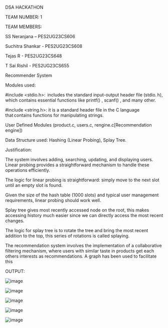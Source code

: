 DSA HACKATHON 

TEAM NUMBER: 1 

TEAM MEMBERS:  

SS Neranjana – PES2UG23CS606 

Suchitra Shankar - PES2UG23CS608 

Tejas R - PES2UG23CS648 

T Sai Rishil - PES2UG23CS655 


Recommender System 

Modules used: 

#include <stdio.h>:  includes the standard input-output header file (stdio. h), which contains essential functions like printf() , scanf() , and many other. 

#include <string.h>: it is a standard header file in the C language that contains functions for manipulating strings. 

User Defined Modules (product.c, users.c, rengine.c[Recommendation engine]) 

Data Structure used: Hashing (Linear Probing), Splay Tree. 

Justification:  

The system involves adding, searching, updating, and displaying users. Linear probing provides a straightforward mechanism to handle these operations efficiently. 

The logic for linear probing is straightforward: simply move to the next slot until an empty slot is found. 

Given the size of the hash table (1000 slots) and typical user management requirements, linear probing should work well. 

Splay tree gives most recently accessed node on the root, this makes accessing history much easier since we can directly access the most recent changes.  

The logic for splay tree is to rotate the tree and bring the most recent addition to the top, this series of rotations is called splaying. 

The recommendation system involves the implementation of a collaborative filtering mechanism, where users with similar taste in products get each others interests as recommendations. A graph has been used to facilitate this  



OUTPUT: 

![image](https://github.com/user-attachments/assets/a32590e5-83bf-49e8-b80e-2058b5e94619)

![image](https://github.com/user-attachments/assets/9ed49c37-3c8c-45ff-90c4-2e2c9afa976f)

![image](https://github.com/user-attachments/assets/b8e29b61-0f4e-46f2-a1c5-bef07c1f893c)

![image](https://github.com/user-attachments/assets/142d3838-696b-4462-af00-79da09fc8a77)

![image](https://github.com/user-attachments/assets/50ea6fec-32a5-4f6a-b20b-21a9eb2e1d86)





